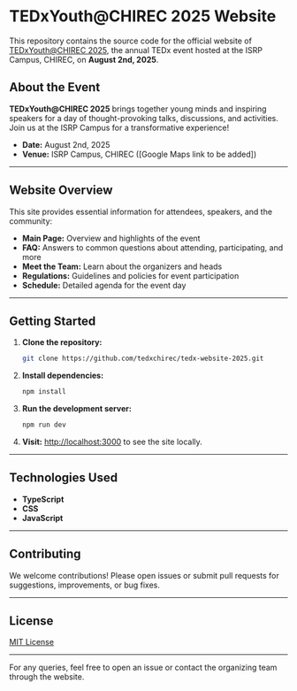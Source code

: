 # TEDxYouth@CHIREC 2025 Website

This repository contains the source code for the official website of [TEDxYouth@CHIREC 2025](https://tedxchirec.com), the annual TEDx event hosted at the ISRP Campus, CHIREC, on **August 2nd, 2025**.

## About the Event

**TEDxYouth@CHIREC 2025** brings together young minds and inspiring speakers for a day of thought-provoking talks, discussions, and activities. Join us at the ISRP Campus for a transformative experience!

- **Date:** August 2nd, 2025  
- **Venue:** ISRP Campus, CHIREC ([Google Maps link to be added])

---

## Website Overview

This site provides essential information for attendees, speakers, and the community:

- **Main Page:** Overview and highlights of the event
- **FAQ:** Answers to common questions about attending, participating, and more
- **Meet the Team:** Learn about the organizers and heads
- **Regulations:** Guidelines and policies for event participation
- **Schedule:** Detailed agenda for the event day

---

## Getting Started

1. **Clone the repository:**
   ```bash
   git clone https://github.com/tedxchirec/tedx-website-2025.git
   ```
2. **Install dependencies:**
   ```bash
   npm install
   ```
3. **Run the development server:**
   ```bash
   npm run dev
   ```
4. **Visit:** [http://localhost:3000](http://localhost:3000) to see the site locally.

---

## Technologies Used

- **TypeScript**
- **CSS**
- **JavaScript**

---

## Contributing

We welcome contributions! Please open issues or submit pull requests for suggestions, improvements, or bug fixes.

---

## License

[MIT License](LICENSE)

---

For any queries, feel free to open an issue or contact the organizing team through the website.
